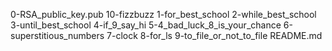 0-RSA_public_key.pub
10-fizzbuzz
1-for_best_school
2-while_best_school
3-until_best_school
4-if_9_say_hi
5-4_bad_luck_8_is_your_chance
6-superstitious_numbers
7-clock
8-for_ls
9-to_file_or_not_to_file
README.md
